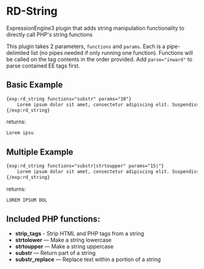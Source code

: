 # RD-String
ExpressionEngine3 plugin that adds string manipulation functionality to directly call PHP's string functions

This plugin takes 2 parameters, `functions` and `params`. Each is a pipe-delimited list (no pipes needed if only running one function). Functions will be called on the tag contents in the order provided. Add `parse="inward"` to parse contained EE tags first.

## Basic Example

```html
{exp:rd_string functions="substr" params="10"}
    Lorem ipsum dolor sit amet, consectetur adipiscing elit. Suspendisse a ipsum
{/exp:rd_string}
```

returns:

```html
Lorem ipsu
```

## Multiple Example

```html
{exp:rd_string functions="substr|strtoupper" params="15|"}
    Lorem ipsum dolor sit amet, consectetur adipiscing elit. Suspendisse a ipsum
{/exp:rd_string}
```

returns:

```html
LOREM IPSUM DOL
```

## Included PHP functions:

* **strip_tags** - Strip HTML and PHP tags from a string
* **strtolower** — Make a string lowercase
* **strtoupper** — Make a string uppercase
* **substr** — Return part of a string
* **substr_replace** — Replace text within a portion of a string